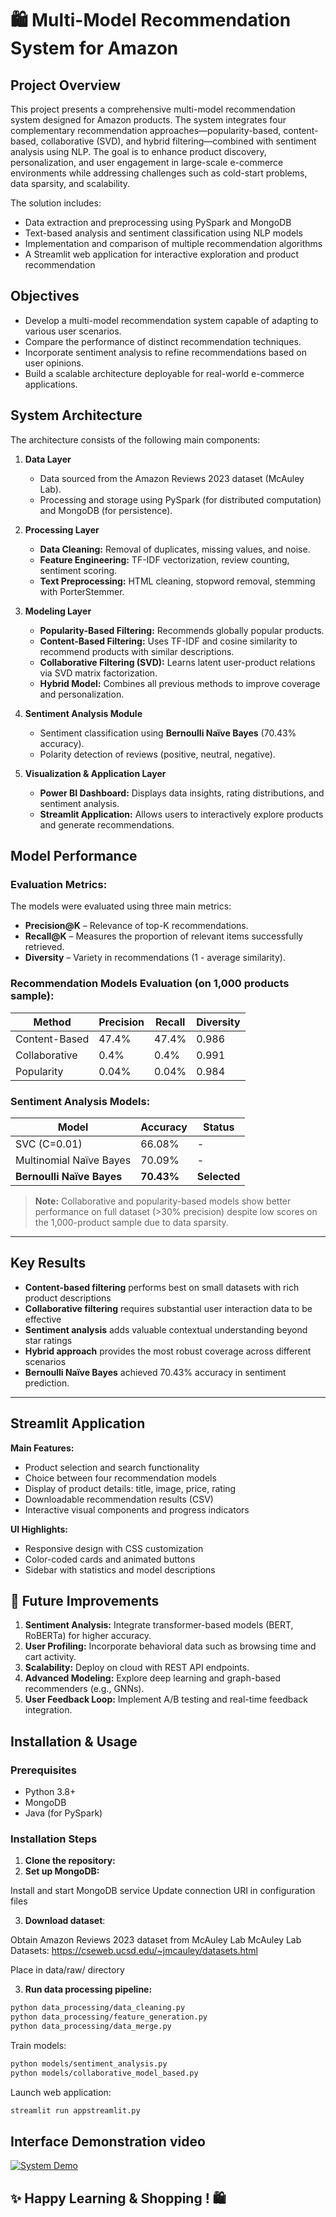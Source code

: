 # 🛍️ Multi-Model Recommendation System for Amazon

## Project Overview

This project presents a comprehensive multi-model recommendation system designed for Amazon products. The system integrates four complementary recommendation approaches—popularity-based, content-based, collaborative (SVD), and hybrid filtering—combined with sentiment analysis using NLP.
The goal is to enhance product discovery, personalization, and user engagement in large-scale e-commerce environments while addressing challenges such as cold-start problems, data sparsity, and scalability.

The solution includes:
* Data extraction and preprocessing using PySpark and MongoDB
* Text-based analysis and sentiment classification using NLP models
* Implementation and comparison of multiple recommendation algorithms
* A Streamlit web application for interactive exploration and product recommendation

## Objectives
  * Develop a multi-model recommendation system capable of adapting to various user scenarios.
  * Compare the performance of distinct recommendation techniques.
  * Incorporate sentiment analysis to refine recommendations based on user opinions.
  * Build a scalable architecture deployable for real-world e-commerce applications.

## System Architecture
The architecture consists of the following main components:
1. **Data Layer**
    * Data sourced from the Amazon Reviews 2023 dataset (McAuley Lab).
    * Processing and storage using PySpark (for distributed computation) and MongoDB (for persistence).

2. **Processing Layer**

    * **Data Cleaning:** Removal of duplicates, missing values, and noise.
    * **Feature Engineering:** TF-IDF vectorization, review counting, sentiment scoring.
    * **Text Preprocessing:** HTML cleaning, stopword removal, stemming with PorterStemmer.

3. **Modeling Layer**

    * **Popularity-Based Filtering:** Recommends globally popular products.
    * **Content-Based Filtering:** Uses TF-IDF and cosine similarity to recommend products with similar descriptions.
    * **Collaborative Filtering (SVD):** Learns latent user-product relations via SVD matrix factorization.
    * **Hybrid Model:** Combines all previous methods to improve coverage and personalization.

4. **Sentiment Analysis Module**

    * Sentiment classification using **Bernoulli Naïve Bayes** (70.43% accuracy).
    * Polarity detection of reviews (positive, neutral, negative).

5. **Visualization & Application Layer**

    * **Power BI Dashboard:** Displays data insights, rating distributions, and sentiment analysis.
    * **Streamlit Application:** Allows users to interactively explore products and generate recommendations.


## Model Performance

### Evaluation Metrics:

The models were evaluated using three main metrics:
- **Precision@K** – Relevance of top-K recommendations.
- **Recall@K** – Measures the proportion of relevant items successfully retrieved.
- **Diversity** – Variety in recommendations (1 - average similarity).

### Recommendation Models Evaluation (on 1,000 products sample):

| Method | Precision | Recall | Diversity |
|--------|-----------|--------|-----------|
| Content-Based | 47.4% | 47.4% | 0.986 |
| Collaborative | 0.4% | 0.4% | 0.991 |
| Popularity | 0.04% | 0.04% | 0.984 |


### Sentiment Analysis Models:

| Model | Accuracy | Status |
|-------|----------|--------|
| SVC (C=0.01) | 66.08% | - |
| Multinomial Naïve Bayes | 70.09% | - |
| **Bernoulli Naïve Bayes** | **70.43%** | **Selected** |

> **Note:** Collaborative and popularity-based models show better performance on full dataset (>30% precision) despite low scores on the 1,000-product sample due to data sparsity.

---

## Key Results

- **Content-based filtering** performs best on small datasets with rich product descriptions
- **Collaborative filtering** requires substantial user interaction data to be effective
- **Sentiment analysis** adds valuable contextual understanding beyond star ratings
- **Hybrid approach** provides the most robust coverage across different scenarios
- **Bernoulli Naïve Bayes** achieved 70.43% accuracy in sentiment prediction.

---

## Streamlit Application

**Main Features:**

  * Product selection and search functionality
  * Choice between four recommendation models
  * Display of product details: title, image, price, rating
  * Downloadable recommendation results (CSV)
  * Interactive visual components and progress indicators

**UI Highlights:**

  * Responsive design with CSS customization
  * Color-coded cards and animated buttons
  * Sidebar with statistics and model descriptions


## 🚀 Future Improvements

1. **Sentiment Analysis:** Integrate transformer-based models (BERT, RoBERTa) for higher accuracy.
2. **User Profiling:** Incorporate behavioral data such as browsing time and cart activity.
3. **Scalability:** Deploy on cloud with REST API endpoints.
4. **Advanced Modeling:** Explore deep learning and graph-based recommenders (e.g., GNNs).
5. **User Feedback Loop:** Implement A/B testing and real-time feedback integration.

## Installation & Usage

### Prerequisites
- Python 3.8+
- MongoDB
- Java (for PySpark)

### Installation Steps

1. **Clone the repository:**
2. **Set up MongoDB:**

Install and start MongoDB service
Update connection URI in configuration files

3. **Download dataset**:

Obtain Amazon Reviews 2023 dataset from McAuley Lab
McAuley Lab Datasets: https://cseweb.ucsd.edu/~jmcauley/datasets.html

Place in data/raw/ directory

3. **Run data processing pipeline:**

```bash
python data_processing/data_cleaning.py
python data_processing/feature_generation.py
python data_processing/data_merge.py
```
Train models:

```bash
python models/sentiment_analysis.py
python models/collaborative_model_based.py
```
Launch web application:
```bash
streamlit run appstreamlit.py
```

## Interface Demonstration video
[![System Demo](https://img.shields.io/badge/Watch_Demo-FF6B6B?style=for-the-badge&logo=video&logoColor=white)](demo.mp4)

## ✨ Happy Learning &  Shopping ! 🛍️

